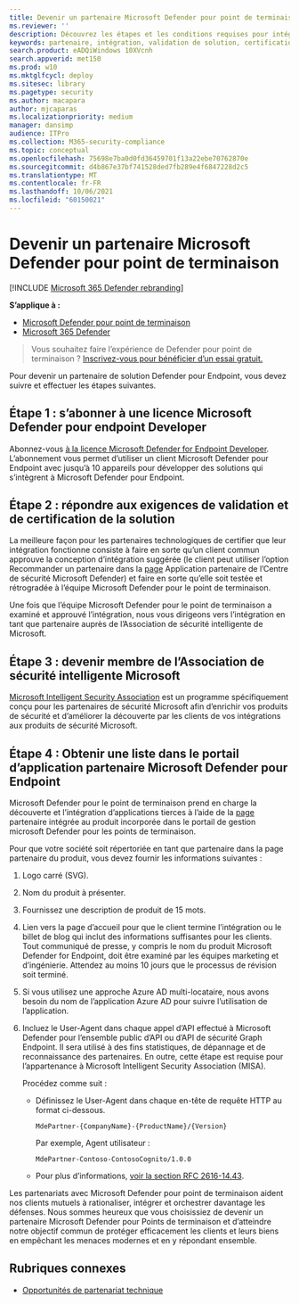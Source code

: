 ```yaml
---
title: Devenir un partenaire Microsoft Defender pour point de terminaison
ms.reviewer: ''
description: Découvrez les étapes et les conditions requises pour intégrer votre solution à Microsoft Defender pour Endpoint et être partenaire
keywords: partenaire, intégration, validation de solution, certification, exigences, membre, misa, portail d’applications
search.product: eADQiWindows 10XVcnh
search.appverid: met150
ms.prod: w10
ms.mktglfcycl: deploy
ms.sitesec: library
ms.pagetype: security
ms.author: macapara
author: mjcaparas
ms.localizationpriority: medium
manager: dansimp
audience: ITPro
ms.collection: M365-security-compliance
ms.topic: conceptual
ms.openlocfilehash: 75698e7ba0d0fd36459701f13a22ebe70762870e
ms.sourcegitcommit: d4b867e37bf741528ded7fb289e4f6847228d2c5
ms.translationtype: MT
ms.contentlocale: fr-FR
ms.lasthandoff: 10/06/2021
ms.locfileid: "60150021"
---
```

# <a name="become-a-microsoft-defender-for-endpoint-partner"></a>Devenir un partenaire Microsoft Defender pour point de terminaison

[!INCLUDE [Microsoft 365 Defender rebranding](../../includes/microsoft-defender.md)]

**S’applique à :**
- [Microsoft Defender pour point de terminaison](https://go.microsoft.com/fwlink/?linkid=2154037)
- [Microsoft 365 Defender](https://go.microsoft.com/fwlink/?linkid=2118804)

> Vous souhaitez faire l’expérience de Defender pour point de terminaison ? [Inscrivez-vous pour bénéficier d’un essai gratuit.](https://signup.microsoft.com/create-account/signup?products=7f379fee-c4f9-4278-b0a1-e4c8c2fcdf7e&ru=https://aka.ms/MDEp2OpenTrial?ocid=docs-wdatp-exposedapis-abovefoldlink)

Pour devenir un partenaire de solution Defender pour Endpoint, vous devez suivre et effectuer les étapes suivantes.

## <a name="step-1-subscribe-to-a-microsoft-defender-for-endpoint-developer-license"></a>Étape 1 : s’abonner à une licence Microsoft Defender pour endpoint Developer

Abonnez-vous [à la licence Microsoft Defender for Endpoint Developer](https://winatpregistration-prd.trafficmanager.net/Developer/UserAgreement?Length=9). L’abonnement vous permet d’utiliser un client Microsoft Defender pour Endpoint avec jusqu’à 10 appareils pour développer des solutions qui s’intègrent à Microsoft Defender pour Endpoint.

## <a name="step-2-fulfill-the-solution-validation-and-certification-requirements"></a>Étape 2 : répondre aux exigences de validation et de certification de la solution

La meilleure façon pour les partenaires technologiques de certifier que leur intégration fonctionne consiste  à faire en sorte qu’un client commun approuve la conception d’intégration suggérée (le client peut utiliser l’option Recommander un partenaire dans la [page](https://securitycenter.microsoft.com/interoperability/partners) Application partenaire de l’Centre de sécurité Microsoft Defender) et faire en sorte qu’elle soit testée et rétrogradée à l’équipe Microsoft Defender pour le point de terminaison.

Une fois que l’équipe Microsoft Defender pour le point de terminaison a examiné et approuvé l’intégration, nous vous dirigeons vers l’intégration en tant que partenaire auprès de l’Association de sécurité intelligente de Microsoft.

## <a name="step-3-become-a--microsoft-intelligent-security-association-member"></a>Étape 3 : devenir membre de l’Association de sécurité intelligente Microsoft

[Microsoft Intelligent Security Association](https://www.microsoft.com/security/partnerships/intelligent-security-association) est un programme spécifiquement conçu pour les partenaires de sécurité Microsoft afin d’enrichir vos produits de sécurité et d’améliorer la découverte par les clients de vos intégrations aux produits de sécurité Microsoft.

## <a name="step-4-get-listed-in-the-microsoft-defender-for-endpoint-partner-application-portal"></a>Étape 4 : Obtenir une liste dans le portail d’application partenaire Microsoft Defender pour Endpoint

Microsoft Defender pour le point de terminaison prend en charge la découverte et l’intégration d’applications tierces à l’aide de la [page](partner-applications.md) partenaire intégrée au produit incorporée dans le portail de gestion microsoft Defender pour les points de terminaison.

Pour que votre société soit répertoriée en tant que partenaire dans la page partenaire du produit, vous devez fournir les informations suivantes :

1. Logo carré (SVG).
2. Nom du produit à présenter.
3. Fournissez une description de produit de 15 mots.
4. Lien vers la page d’accueil pour que le client termine l’intégration ou le billet de blog qui inclut des informations suffisantes pour les clients. Tout communiqué de presse, y compris le nom du produit Microsoft Defender for Endpoint, doit être examiné par les équipes marketing et d’ingénierie. Attendez au moins 10 jours que le processus de révision soit terminé.
5. Si vous utilisez une approche Azure AD multi-locataire, nous avons besoin du nom de l’application Azure AD pour suivre l’utilisation de l’application.
6. Incluez le User-Agent dans chaque appel d’API effectué à Microsoft Defender pour l’ensemble public d’API ou d’API de sécurité Graph Endpoint. Il sera utilisé à des fins statistiques, de dépannage et de reconnaissance des partenaires. En outre, cette étape est requise pour l’appartenance à Microsoft Intelligent Security Association (MISA).

   Procédez comme suit :

   - Définissez le User-Agent dans chaque en-tête de requête HTTP au format ci-dessous.

     ```http
     MdePartner-{CompanyName}-{ProductName}/{Version}
     ```

     Par exemple, Agent utilisateur :

     ```http
     MdePartner-Contoso-ContosoCognito/1.0.0
     ```

   - Pour plus d’informations, [voir la section RFC 2616-14.43](https://tools.ietf.org/html/rfc2616#section-14.43).

Les partenariats avec Microsoft Defender pour point de terminaison aident nos clients mutuels à rationaliser, intégrer et orchestrer davantage les défenses. Nous sommes heureux que vous choisissiez de devenir un partenaire Microsoft Defender pour Points de terminaison et d’atteindre notre objectif commun de protéger efficacement les clients et leurs biens en empêchant les menaces modernes et en y répondant ensemble.

## <a name="related-topics"></a>Rubriques connexes

- [Opportunités de partenariat technique](partner-integration.md)
